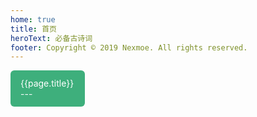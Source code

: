 ```yaml
---
home: true
title: 首页
heroText: 必备古诗词
footer: Copyright © 2019 Nexmoe. All rights reserved.
---
```


<div class="item-list">
    <router-link :to="page.path" v-for="page of $site.pages.filter(item => item.path !== '/')" :key="page.key" class="item">
        {{page.title}}
        <br>
        ---
    </router-link>
    <div style=""></div>
</div>

<style>
    .item-list {
        margin: -5px;
        margin-bottom: 10px;
    }
    .item-list::after {
        content: "";
        clear: both;
        display: table;
    }
    .item-list .item {
        float: left;
        width: calc(25% - 10px);
        margin: 5px;
        background-color: #3eaf7c;
        color: #fff;
        border-radius: 6px;
        padding: 12px 16px;
        box-sizing: border-box;
    }
    @media screen and (max-width:768px) {
        .item-list .item {
            width: calc(50% - 10px);
        }
    }
</style>
